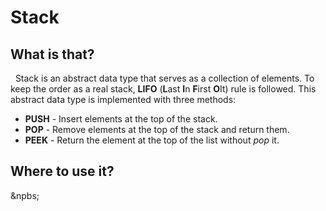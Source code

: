 # Stack

## What is that?
&nbsp; Stack is an abstract data type that serves as a collection of elements.
To keep the order as a real stack, **LIFO** (**L**ast **I**n **F**irst **O**It) rule is followed. 
This abstract data type is implemented with three methods:
- **PUSH** - Insert elements at the top of the stack.
- **POP** - Remove elements at the top of the stack and return them.  
- **PEEK** - Return the element at the top of the list without *pop* it.  

## Where to use it?
&npbs; 

